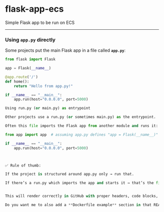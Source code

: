 # flask-app-ecs
Simple Flask app to be run on ECS

---

### Using `app.py` directly
Some projects put the main Flask app in a file called **`app.py`**:

```python
from flask import Flask

app = Flask(__name__)

@app.route('/')
def home():
    return "Hello from app.py!"

if __name__ == "__main__":
    app.run(host="0.0.0.0", port=5000)

Using run.py (or main.py) as entrypoint

Other projects use a run.py (or sometimes main.py) as the entrypoint.

Often this file imports the Flask app from another module and runs it:

from app import app  # assuming app.py defines "app = Flask(__name__)"

if __name__ == "__main__":
    app.run(host="0.0.0.0", port=5000)



✅ Rule of thumb:

If the project is structured around app.py only → run that.

If there’s a run.py which imports the app and starts it → that’s the file to run.


This will render correctly in GitHub with proper headers, code blocks, and formatting.  

Do you want me to also add a **Dockerfile example** section in that README to make it more complete for ECS deployment?
